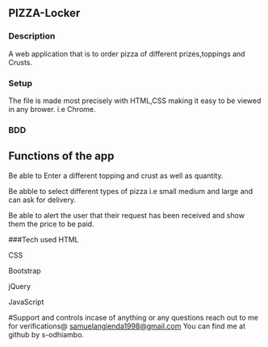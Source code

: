 ## PIZZA-Locker

### Description
 A web application that is to order pizza of different prizes,toppings and Crusts.

### Setup
 The file is made most precisely with HTML,CSS  making it easy to be viewed in any brower. i.e Chrome.

### BDD
 ## Functions of the app
 Be able to Enter a different topping and crust as well as quantity.

 Be abble to select different types of pizza i.e small medium and large and can ask for delivery.

 Be able to alert the user that their request has been received and show them the price to be paid.

###Tech used
 HTML

 CSS

 Bootstrap

 jQuery

 JavaScript

#Support and controls
 incase of anything or any questions reach out to me for verifications@ samuelangienda1998@gmail.com
  You can find me at github by s-odhiambo.
